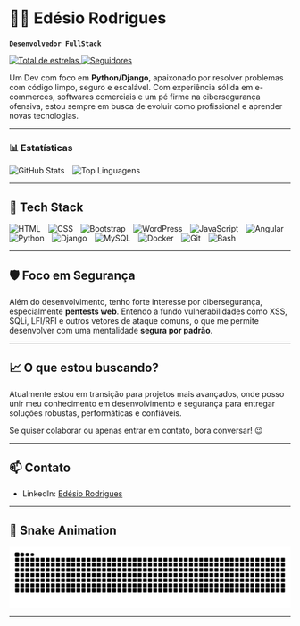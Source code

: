 # 👨‍💻 Edésio Rodrigues

**`Desenvolvedor FullStack`**

<p align="left">
  <a href="https://github.com/EdesioRodrigues?tab=repositories&sort=stargazers">
    <img 
      alt="Total de estrelas" 
      title="Total de estrelas GitHub" 
      src="https://custom-icon-badges.demolab.com/github/stars/EdesioRodrigues?color=55960c&style=for-the-badge&labelColor=488207&logo=star&label=estrelas"
    />
  </a>
  <a href="https://github.com/EdesioRodrigues?tab=followers">
    <img 
      alt="Seguidores" 
      title="Me siga no GitHub" 
      src="https://custom-icon-badges.demolab.com/github/followers/EdesioRodrigues?color=236ad3&labelColor=1155ba&style=for-the-badge&logo=github&label=Seguidores&logoColor=white"
    />
  </a>
</p>

Um Dev com foco em **Python/Django**, apaixonado por resolver problemas com código limpo, seguro e escalável. Com experiência sólida em e-commerces, softwares comerciais e um pé firme na cibersegurança ofensiva, estou sempre em busca de evoluir como profissional e aprender novas tecnologias.

---

### 📊 Estatísticas
<p align="left">
  <img 
    alt="GitHub Stats" 
    height="200" 
    style="padding-right: 10px;" 
    src="https://EdesioRodrigues.vercel.app/api?username=EdesioRodrigues&show_icons=true&theme=tokyonight&include_all_commits=true&count_private=true&locale=pt-br" 
  />
  <img 
    alt="Top Linguagens" 
    height="200" 
    src="https://github-readme-stats.vercel.app/api/top-langs/?username=EdesioRodrigues&theme=tokyonight&layout=compact&custom_title=Tecnologias&langs_count=7" 
  />
</p>

---

## 🚀 Tech Stack

<p align="left">
  <img 
    alt="HTML" 
    title="HTML" 
    width="30px" 
    style="padding-right: 10px;" 
    src="https://cdn.jsdelivr.net/gh/devicons/devicon@latest/icons/html5/html5-original.svg" 
  />
  <img 
    alt="CSS" 
    title="CSS" 
    width="30px" 
    style="padding-right: 10px;" 
    src="https://cdn.jsdelivr.net/gh/devicons/devicon@latest/icons/css3/css3-original.svg" 
  />
  <img 
    alt="Bootstrap" 
    title="Bootstrap" 
    width="30px" 
    style="padding-right: 10px;" 
    src="https://cdn.jsdelivr.net/gh/devicons/devicon@latest/icons/bootstrap/bootstrap-original.svg" 
  />
  <img 
    alt="WordPress" 
    title="WordPress" 
    width="30px" 
    style="padding-right: 10px;" 
    src="https://cdn.jsdelivr.net/gh/devicons/devicon@latest/icons/wordpress/wordpress-plain.svg" 
  />
  <img 
    alt="JavaScript" 
    title="JavaScript" 
    width="30px" 
    style="padding-right: 10px;" 
    src="https://cdn.jsdelivr.net/gh/devicons/devicon@latest/icons/javascript/javascript-original.svg" 
  />
  <img 
    alt="Angular" 
    title="Angular" 
    width="30px" 
    style="padding-right: 10px;" 
    src="https://cdn.jsdelivr.net/gh/devicons/devicon@latest/icons/angular/angular-original.svg" 
  />
  <img 
    alt="Python" 
    title="Python" 
    width="30px" 
    style="padding-right: 10px;" 
    src="https://cdn.jsdelivr.net/gh/devicons/devicon@latest/icons/python/python-original.svg" 
  />
  <img 
    alt="Django" 
    title="Django" 
    width="30px" 
    style="padding-right: 10px;" 
    src="https://cdn.jsdelivr.net/gh/devicons/devicon@latest/icons/django/django-plain.svg" 
  />
  <img 
    alt="MySQL" 
    title="MySQL" 
    width="30px" 
    style="padding-right: 10px;" 
    src="https://cdn.jsdelivr.net/gh/devicons/devicon@latest/icons/mysql/mysql-original.svg" 
  />
  <img 
    alt="Docker" 
    title="Docker" 
    width="30px" 
    style="padding-right: 10px;" 
    src="https://cdn.jsdelivr.net/gh/devicons/devicon@latest/icons/docker/docker-original.svg" 
  />
  <img 
    alt="Git" 
    title="Git" 
    width="30px" 
    style="padding-right: 10px;" 
    src="https://cdn.jsdelivr.net/gh/devicons/devicon@latest/icons/git/git-original.svg" 
  />
  <img 
    alt="Bash" 
    title="Bash" 
    width="30px" 
    style="padding-right: 10px;" 
    src="https://cdn.jsdelivr.net/gh/devicons/devicon@latest/icons/bash/bash-original.svg" 
  />
</p>

---

## 🛡️ Foco em Segurança

Além do desenvolvimento, tenho forte interesse por cibersegurança, especialmente **pentests web**. Entendo a fundo vulnerabilidades como XSS, SQLi, LFI/RFI e outros vetores de ataque comuns, o que me permite desenvolver com uma mentalidade **segura por padrão**.

---

## 📈 O que estou buscando?

Atualmente estou em transição para projetos mais avançados, onde posso unir meu conhecimento em desenvolvimento e segurança para entregar soluções robustas, performáticas e confiáveis.

Se quiser colaborar ou apenas entrar em contato, bora conversar! 😉

---

## 📫 Contato

- LinkedIn: [Edésio Rodrigues](https://www.linkedin.com/in/devedesio-rodrigues/)

---

## 🐍 Snake Animation
<picture align="center">
  <source media="(prefers-color-scheme: dark)" srcset="https://raw.githubusercontent.com/EdesioRodrigues/edesiorodrigues/output/github-contribution-grid-snake-dark.svg">
  <source media="(prefers-color-scheme: light)" srcset="https://raw.githubusercontent.com/EdesioRodrigues/edesiorodrigues/output/github-contribution-grid-snake-dark.svg">
  <img align="center" alt="github contribution grid snake animation" src="https://raw.githubusercontent.com/EdesioRodrigues/edesiorodrigues/output/github-contribution-grid-snake.svg">
</picture>

---
